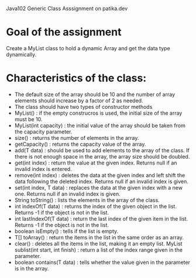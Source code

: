 Java102 Generic Class Asssignment on patika.dev


# Goal of the assignment

Create a MyList class to hold a dynamic Array and get the data type dynamically.

# Characteristics of the class:

- The default size of the array should be 10 and the number of array elements should increase by a factor of 2 as needed.
- The class should have two types of constructor methods
- MyList() : if the empty construcros is used, the initial size of the array must be 10.
- MyList(int capacity) : the initial value of the array should be taken from the capacity parameter.
- size() : returns the number of elements in the array.
- getCapacity() : returns the capacity value of the array.
- add(T data) : should be used to add elements to the array of the class. If there is not enough space in the array, the array size should be doubled.
- get(int index) : return the value at the given index. Returns null if an invalid index is entered.
- remove(int index) : deletes the data at the given index and left shift the data following the deleted index. Returns null if an invalid index is given.
- set(int index, T data) : replaces the data at the given index with a new one. Returns null if an invalid index is given.
- String toString() : lists the elements in the array of the class.
- int indexOf(T data) : returns the index of the given object in the list. Returns -1 if the object is not in the list.
- int lastIndexOf(T data) : return the last index of the given item in the list. Returns -1 if the object is not in the list.
- boolean isEmpty() : tells if the list is empty.
- T[] toArray() : return the items in the list in the same order as an array.
- clear() : deletes all the items in the list, making it an empty list.
MyList<T> sublist(int start, int finish) : return a list of the index range given in the parameter.
- boolean contains(T data) : tells whether the value given in the parameter is in the array.
